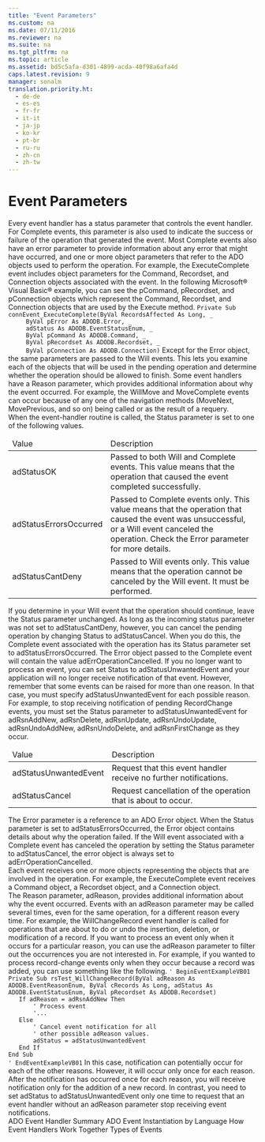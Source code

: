 ```yaml
---
title: "Event Parameters"
ms.custom: na
ms.date: 07/11/2016
ms.reviewer: na
ms.suite: na
ms.tgt_pltfrm: na
ms.topic: article
ms.assetid: bd5c5afa-d301-4899-acda-40f98a6afa4d
caps.latest.revision: 9
manager: sonalm
translation.priority.ht: 
  - de-de
  - es-es
  - fr-fr
  - it-it
  - ja-jp
  - ko-kr
  - pt-br
  - ru-ru
  - zh-cn
  - zh-tw
---
```

# Event Parameters
<?xml version="1.0" encoding="utf-8"?>
<developerReferenceWithoutSyntaxDocument xmlns="http://ddue.schemas.microsoft.com/authoring/2003/5" xmlns:xlink="http://www.w3.org/1999/xlink" xmlns:xsi="http://www.w3.org/2001/XMLSchema-instance" xsi:schemaLocation="http://ddue.schemas.microsoft.com/authoring/2003/5 http://dduestorage.blob.core.windows.net/ddueschema/developer.xsd">
  <introduction>
    <para>Every event handler has a status parameter that controls the event handler. For Complete events, this parameter is also used to indicate the success or failure of the operation that generated the event. Most Complete events also have an error parameter to provide information about any error that might have occurred, and one or more object parameters that refer to the ADO objects used to perform the operation. For example, the <legacyLink xlink:href="62470d42-e511-494c-bec4-ad4591734b7b">ExecuteComplete</legacyLink> event includes object parameters for the <legacyBold>Command</legacyBold>, <legacyBold>Recordset</legacyBold>, and <legacyBold>Connection</legacyBold> objects associated with the event. In the following Microsoft® Visual Basic® example, you can see the pCommand, pRecordset, and pConnection objects which represent the <legacyBold>Command</legacyBold>, <legacyBold>Recordset</legacyBold>, and <legacyBold>Connection</legacyBold> objects that are used by the <legacyBold>Execute</legacyBold> method.</para>
    <code>Private Sub connEvent_ExecuteComplete(ByVal RecordsAffected As Long, _
     ByVal pError As ADODB.Error, _
     adStatus As ADODB.EventStatusEnum, _
     ByVal pCommand As ADODB.Command, _
     ByVal pRecordset As ADODB.Recordset, _
     ByVal pConnection As ADODB.Connection)</code>
    <para>Except for the <legacyBold>Error </legacyBold>object, the same parameters are passed to the Will events. This lets you examine each of the objects that will be used in the pending operation and determine whether the operation should be allowed to finish.</para>
    <para>Some event handlers have a <legacyItalic>Reason</legacyItalic> parameter, which provides additional information about why the event occurred. For example, the <legacyBold>WillMove</legacyBold> and <legacyBold>MoveComplete</legacyBold> events can occur because of any one of the navigation methods (<legacyBold>MoveNext</legacyBold>, <legacyBold>MovePrevious</legacyBold>, and so on) being called or as the result of a requery.</para>
  </introduction>
  <section>
    <title>Status Parameter</title>
    <content>
      <para>When the event-handler routine is called, the <legacyItalic>Status</legacyItalic> parameter is set to one of the following values.</para>
      <table xmlns:caps="http://schemas.microsoft.com/build/caps/2013/11">
        <thead>
          <tr>
            <TD>
              <para>Value</para>
            </TD>
            <TD>
              <para>Description</para>
            </TD>
          </tr>
        </thead>
        <tbody>
          <tr>
            <TD>
              <para>               <legacyBold>adStatusOK</legacyBold>             </para>
            </TD>
            <TD>
              <para>Passed to both Will and Complete events. This value means that the operation that caused the event completed successfully.</para>
            </TD>
          </tr>
          <tr>
            <TD>
              <para>               <legacyBold>adStatusErrorsOccurred</legacyBold>             </para>
            </TD>
            <TD>
              <para>Passed to Complete events only. This value means that the operation that caused the event was unsuccessful, or a Will event canceled the operation. Check the <legacyItalic>Error</legacyItalic> parameter for more details.</para>
            </TD>
          </tr>
          <tr>
            <TD>
              <para>               <legacyBold>adStatusCantDeny</legacyBold>             </para>
            </TD>
            <TD>
              <para>Passed to Will events only. This value means that the operation cannot be canceled by the Will event. It must be performed.</para>
            </TD>
          </tr>
        </tbody>
      </table>
      <para>If you determine in your Will event that the operation should continue, leave the <legacyItalic>Status</legacyItalic> parameter unchanged. As long as the incoming status parameter was not set to <legacyBold>adStatusCantDeny</legacyBold>, however, you can cancel the pending operation by changing <legacyItalic>Status</legacyItalic> to <legacyBold>adStatusCancel</legacyBold>. When you do this, the Complete event associated with the operation has its <legacyItalic>Status</legacyItalic> parameter set to <legacyBold>adStatusErrorsOccurred</legacyBold>. The <legacyBold>Error</legacyBold> object passed to the Complete event will contain the value <legacyBold>adErrOperationCancelled</legacyBold>.</para>
      <para>If you no longer want to process an event, you can set <legacyItalic>Status</legacyItalic> to <legacyBold>adStatusUnwantedEvent</legacyBold> and your application will no longer receive notification of that event. However, remember that some events can be raised for more than one reason. In that case, you must specify <legacyBold>adStatusUnwantedEvent</legacyBold> for each possible reason. For example, to stop receiving notification of pending <legacyBold>RecordChange</legacyBold> events, you must set the <legacyItalic>Status</legacyItalic> parameter to <legacyBold>adStatusUnwantedEvent</legacyBold> for <legacyBold>adRsnAddNew</legacyBold>, <legacyBold>adRsnDelete</legacyBold>, <legacyBold>adRsnUpdate</legacyBold>, <legacyBold>adRsnUndoUpdate</legacyBold>, <legacyBold>adRsnUndoAddNew</legacyBold>, <legacyBold>adRsnUndoDelete</legacyBold>, and <legacyBold>adRsnFirstChange</legacyBold> as they occur.</para>
      <table xmlns:caps="http://schemas.microsoft.com/build/caps/2013/11">
        <thead>
          <tr>
            <TD>
              <para>Value</para>
            </TD>
            <TD>
              <para>Description</para>
            </TD>
          </tr>
        </thead>
        <tbody>
          <tr>
            <TD>
              <para>               <legacyBold>adStatusUnwantedEvent</legacyBold>             </para>
            </TD>
            <TD>
              <para>Request that this event handler receive no further notifications.</para>
            </TD>
          </tr>
          <tr>
            <TD>
              <para>               <legacyBold>adStatusCancel</legacyBold>             </para>
            </TD>
            <TD>
              <para>Request cancellation of the operation that is about to occur.</para>
            </TD>
          </tr>
        </tbody>
      </table>
    </content>
  </section>
  <section>
    <title>Error Parameter</title>
    <content>
      <para>The <legacyItalic>Error</legacyItalic> parameter is a reference to an ADO <legacyLink xlink:href="a175d453-fa55-4f49-9ede-a26d83177919">Error</legacyLink> object. When the <legacyItalic>Status</legacyItalic> parameter is set to <legacyBold>adStatusErrorsOccurred</legacyBold>, the <legacyBold>Error</legacyBold> object contains details about why the operation failed. If the Will event associated with a Complete event has canceled the operation by setting the <legacyItalic>Status</legacyItalic> parameter to <legacyBold>adStatusCancel</legacyBold>, the error object is always set to <legacyBold>adErrOperationCancelled</legacyBold>.</para>
    </content>
  </section>
  <section>
    <title>Object Parameter</title>
    <content>
      <para>Each event receives one or more objects representing the objects that are involved in the operation. For example, the <legacyBold>ExecuteComplete</legacyBold> event receives a <legacyBold>Command</legacyBold> object, a <legacyBold>Recordset</legacyBold> object, and a <legacyBold>Connection</legacyBold> object.</para>
    </content>
  </section>
  <section>
    <title>Reason Parameter</title>
    <content>
      <para>The <legacyItalic>Reason</legacyItalic> parameter, <legacyItalic>adReason</legacyItalic>, provides additional information about why the event occurred. Events with an <legacyItalic>adReason</legacyItalic> parameter may be called several times, even for the same operation, for a different reason every time. For example, the <legacyBold>WillChangeRecord</legacyBold> event handler is called for operations that are about to do or undo the insertion, deletion, or modification of a record. If you want to process an event only when it occurs for a particular reason, you can use the <legacyItalic>adReason</legacyItalic> parameter to filter out the occurrences you are not interested in. For example, if you wanted to process record-change events only when they occur because a record was added, you can use something like the following.</para>
      <code>' BeginEventExampleVB01
Private Sub rsTest_WillChangeRecord(ByVal adReason As ADODB.EventReasonEnum, ByVal cRecords As Long, adStatus As ADODB.EventStatusEnum, ByVal pRecordset As ADODB.Recordset)
   If adReason = adRsnAddNew Then
       ' Process event
       '...
   Else
       ' Cancel event notification for all
       ' other possible adReason values.
       adStatus = adStatusUnwantedEvent
   End If
End Sub
' EndEventExampleVB01</code>
      <para>In this case, notification can potentially occur for each of the other reasons. However, it will occur only once for each reason. After the notification has occurred once for each reason, you will receive notification only for the addition of a new record.</para>
      <para>In contrast, you need to set <legacyItalic>adStatus</legacyItalic> to <legacyBold>adStatusUnwantedEvent</legacyBold> only one time to request that an event handler without an <legacyBold>adReason</legacyBold> parameter stop receiving event notifications.</para>
    </content>
  </section>
  <relatedTopics>
<link xlink:href="b34f4472-5e04-4a2c-ab64-38d6eca31a69">ADO Event Handler Summary</link>
<link xlink:href="eded7e8c-a25f-46a6-bc2b-32d89a54d1bc">ADO Event Instantiation by Language</link>
<link xlink:href="a86c8a02-dd69-420d-8a47-0188b339858d">How Event Handlers Work Together</link>
<link xlink:href="f3327ea0-635a-43d4-bd78-c1674f62f1a2">Types of Events</link>
</relatedTopics>
</developerReferenceWithoutSyntaxDocument>